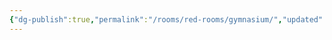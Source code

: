 ```yaml
---
{"dg-publish":true,"permalink":"/rooms/red-rooms/gymnasium/","updated":"2025-04-12T16:05:29.031+01:00"}
---
```

